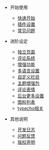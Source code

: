 - 开始使用
	- [快速开始](/start)
	- [插件设置](/plugin)
    - [常见问题](/common-problem)

- 进阶设定
	- [独立页面](/page)
	- [评论系统](/comment)
	- [增强功能](/functions)
	- [多语言设置](/i18n)
	- [自定义栏目](/customize)
	- [主题增强包](/enhancedPackage)
	- [评论表情](/emotion)
	- [后台更多设置](/setting)
	- [图标列表](/icons)
	- [typecho相关](/typecho)

- 其他说明
	- [开发日志](/changelog)
	- [问题反馈](/feedback)
	- [版权声明](/copyright)
